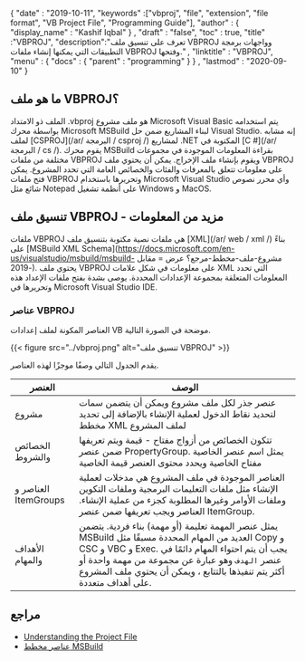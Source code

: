 {
  "date" : "2019-10-11",
  "keywords" :["vbproj", "file", "extension", "file format", "VB Project File", "Programming Guide"],
  "author" : {
    "display_name" : "Kashif Iqbal"
} ,
  "draft" : "false",
  "toc" : true,
  "title" :"VBPROJ",
  "description":"تعرف على تنسيق ملف VBPROJ وواجهات برمجة التطبيقات التي يمكنها إنشاء ملفات VBPROJ وفتحها." ,
  "linktitle" : "VBPROJ",
  "menu" : {
    "docs" : {
      "parent" : "programming"
}
} ,
  "lastmod" : "2020-09-10"
}

## ما هو ملف VBPROJ؟

الملف ذو الامتداد .vbproj هو ملف مشروع Microsoft Visual Basic يتم استخدامه بواسطة محرك Microsoft MSBuild لبناء المشاريع ضمن حل Visual Studio. إنه مشابه لملف [CSPROJ](/ar/ البرمجة / csproj /) لمشاريع .NET المكتوبة في [C #](/ar/ البرمجة / cs /). يقوم محرك MSBuild بقراءة المعلومات الموجودة في مجموعات مختلفة من ملفات VBPROJ ويقوم بإنشاء ملف الإخراج. يمكن أن يحتوي ملف VBPROJ على معلومات تتعلق بالمعرفات والفئات والخصائص العامة التي تحدد المشروع. يمكن فتح ملفات VBPROJ وتحريرها باستخدام Microsoft Visual Studio وأي محرر نصوص شائع مثل Notepad على أنظمة تشغيل Windows و MacOS.

## تنسيق ملف VBPROJ - مزيد من المعلومات

ملفات VBPROJ هي ملفات نصية مكتوبة بتنسيق ملف [XML](/ar/ web / xml /) بناءً على [MSBuild XML Schema](https://docs.microsoft.com/en-us/visualstudio/msbuild/msbuild- مشروع-ملف-مخطط-مرجع؟ عرض = مقابل -2019). يحتوي ملف VBPROJ على معلومات في شكل علامات XML التي تحدد المعلومات المتعلقة بمجموعة الإعدادات المحددة. يوصى بشدة بفتح ملفات الإعداد هذه وتحريرها في Microsoft Visual Studio IDE.

### عناصر VBPROJ

العناصر المكونة لملف إعدادات VB موضحة في الصورة التالية.

{{< figure src="../vbproj.png" alt="تنسيق ملف VBPROJ" >}}

يقدم الجدول التالي وصفًا موجزًا لهذه العناصر.

| العنصر | الوصف |
---|---|
| مشروع | عنصر جذر لكل ملف مشروع ويمكن أن يتضمن سمات لتحديد نقاط الدخول لعملية الإنشاء بالإضافة إلى تحديد مخطط XML لملف المشروع |
| الخصائص والشروط | تتكون الخصائص من أزواج مفتاح - قيمة ويتم تعريفها ضمن عنصر PropertyGroup. يمثل اسم عنصر الخاصية مفتاح الخاصية ويحدد محتوى العنصر قيمة الخاصية
| العناصر و ItemGroups | العناصر الموجودة في ملف المشروع هي مدخلات لعملية الإنشاء مثل ملفات التعليمات البرمجية وملفات التكوين وملفات الأوامر وغيرها المطلوبة كجزء من عملية الإنشاء. العناصر ويجب تعريفها ضمن عنصر ItemGroup. |
| الأهداف والمهام | يمثل عنصر المهمة تعليمة (أو مهمة) بناء فردية. يتضمن MSBuild العديد من المهام المحددة مسبقًا مثل Copy و CSC و VBC و Exec. يجب أن يتم احتواء المهام دائمًا في عنصر `الهدف` وهو عبارة عن مجموعة من مهمة واحدة أو أكثر يتم تنفيذها بالتتابع ، ويمكن أن يحتوي ملف المشروع على أهداف متعددة.

## مراجع

* [Understanding the Project File](https://docs.microsoft.com/en-us/aspnet/web-forms/overview/deployment/web-deployment-in-the-enterprise/understanding-the-project-file)
* [عناصر مخطط MSBuild](https://docs.microsoft.com/en-us/visualstudio/msbuild/msbuild-project-file-schema-reference؟view=vs-2019)

